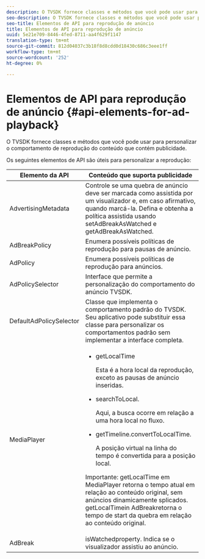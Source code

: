 ```yaml
---
description: O TVSDK fornece classes e métodos que você pode usar para personalizar o comportamento de reprodução do conteúdo que contém publicidade.
seo-description: O TVSDK fornece classes e métodos que você pode usar para personalizar o comportamento de reprodução do conteúdo que contém publicidade.
seo-title: Elementos de API para reprodução de anúncio
title: Elementos de API para reprodução de anúncio
uuid: 5e21e709-8446-4fed-8711-aa4f629f1147
translation-type: tm+mt
source-git-commit: 812d04037c3b18f8d8cdd0d18430c686c3eee1ff
workflow-type: tm+mt
source-wordcount: '252'
ht-degree: 0%

---
```



# Elementos de API para reprodução de anúncio {#api-elements-for-ad-playback}

O TVSDK fornece classes e métodos que você pode usar para personalizar o comportamento de reprodução do conteúdo que contém publicidade.

Os seguintes elementos de API são úteis para personalizar a reprodução:

<table id="table_B07E373B9D2B425AB36466B1D42411AD"> 
 <thead> 
  <tr> 
   <th colname="col1" class="entry"> Elemento da API </th> 
   <th colname="col2" class="entry"> Conteúdo que suporta publicidade </th> 
  </tr> 
 </thead>
 <tbody> 
  <tr> 
   <td colname="col1"><span class="apiname"> AdvertisingMetadata  </span> </td> 
   <td colname="col2">Controle se uma quebra de anúncio deve ser marcada como assistida por um visualizador e, em caso afirmativo, quando marcá-la. Defina e obtenha a política assistida usando <span class="codeph"> setAdBreakAsWatched</span> e <span class="codeph"> getAdBreakAsWatched</span>. </td> 
  </tr> 
  <tr> 
   <td colname="col1"><span class="apiname"> AdBreakPolicy</span> </td> 
   <td colname="col2"> Enumera possíveis políticas de reprodução para pausas de anúncio. </td> 
  </tr> 
  <tr> 
   <td colname="col1"><span class="apiname"> AdPolicy</span> </td> 
   <td colname="col2"> Enumera possíveis políticas de reprodução para anúncios. </td> 
  </tr> 
  <tr> 
   <td colname="col1"><span class="apiname"> AdPolicySelector  </span> </td> 
   <td colname="col2"> Interface que permite a personalização do comportamento do anúncio TVSDK. </td> 
  </tr> 
  <tr> 
   <td colname="col1"><span class="apiname"> DefaultAdPolicySelector  </span> </td> 
   <td colname="col2"> Classe que implementa o comportamento padrão do TVSDK. Seu aplicativo pode substituir essa classe para personalizar os comportamentos padrão sem implementar a interface completa. </td> 
  </tr> 
  <tr> 
   <td colname="col1"> <span class="apiname"> MediaPlayer</span> </td> 
   <td colname="col2"> 
    <ul id="ul_37700A741403448A8760FDDA68B099AA"> 
     <li id="li_B465170D449E49489C5924572BEEB4A5"><span class="codeph"> getLocalTime</span> <p>Esta é a hora local da reprodução, exceto as pausas de anúncio inseridas. </p> </li> 
     <li id="li_D9D68CF428904BB2B84E1BCE828A90DC"><span class="codeph"> searchToLocal</span>. <p>Aqui, a busca ocorre em relação a uma hora local no fluxo. </p> </li> 
     <li id="li_9DBCA75537DC4824AA66B53A3FA28812"><span class="codeph"> getTimeline.convertToLocalTime</span>. <p>A posição virtual na linha do tempo é convertida para a posição local. </p> </li> 
    </ul> <p>Importante:  <span class="codeph"> getLocalTime</span> em <span class="codeph"> MediaPlayer</span> retorna o tempo atual em relação ao conteúdo original, sem anúncios dinamicamente splicados. <span class="codeph"> </span> getLocalTimein  <span class="codeph"> </span> AdBreakretorna o tempo de start da quebra em relação ao conteúdo original. </p> </td> 
  </tr> 
  <tr> 
   <td colname="col1"><span class="apiname"> AdBreak</span> </td> 
   <td colname="col2"><span class="codeph"> </span> isWatchedproperty. Indica se o visualizador assistiu ao anúncio. </td> 
  </tr> 
 </tbody> 
</table>

